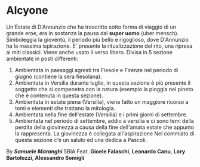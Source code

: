 # Alcyone
Un'Estate di D'Annunzio che ha trascritto sotto forma di viaggio di un grande eroe, era in sostanza la pausa dal **super uomo** (uber mensch). Simboleggia la gioventù, il periodo più bello e rigoglioso, dove D'Annunzio ha la massima ispirazione. E' presente la ritualizzazione del rito, una ripresa ai miti classici. Viene anche usato il verso libero. Divisa in 5 sezione ambientate in posti differenti:

1. Ambientata in paesaggi agresti tra Fiesole e Firenze nel periodo di giugno (contiene la sera fiesolana).
2. Ambientata in Versilia durante luglio, in questa sezione è più presente il soggetto che si compenetra con la natura (esempio la pioggia nel pineto che è contenuta in questa sezione).
3. Ambientata in estate piena (Versilia), viene fatto un maggiore ricorso a temi e elementi che trattano la mitologia.
4. Ambientata nella fine dell'estate (Versilia) e i primi giorni di settembre.  
5. Ambientata nel periodo di settembre, addio a versilia e ci sono temi della perdita della giovinezza a causa della fine dell'amata estate che appunto la rappresenta. La giovinezza è collegata all'aspirazione Nel commiato di questa sezione c'è un saluto ed una dedica a Pascoli.

By ***Samuele Maranghi*** 5BIA 
Feat. **Gioele Falaschi**, **Leonardo Canu**, **Lory Bartolozzi**, **Alessandro Somigli**
